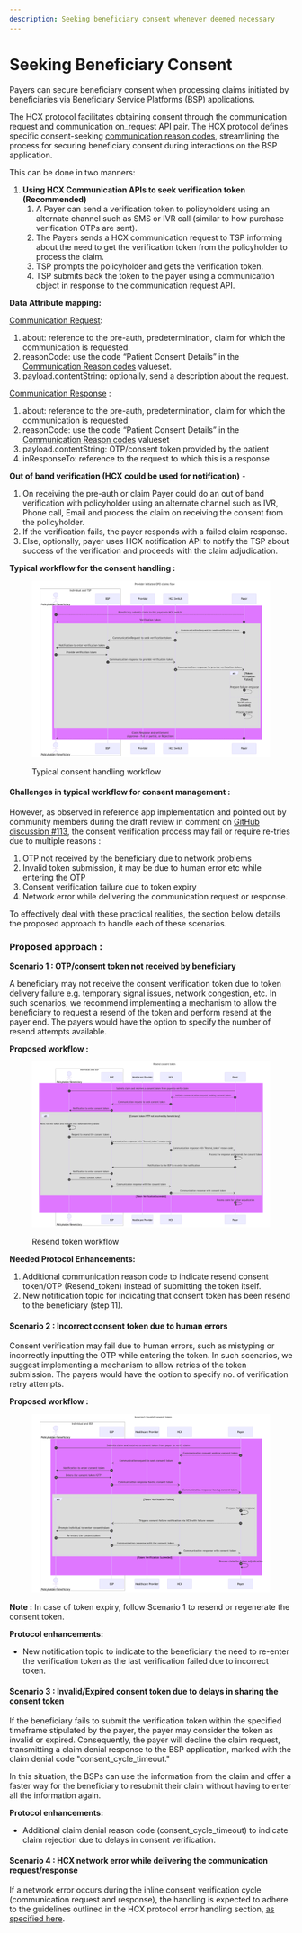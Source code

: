 ```yaml
---
description: Seeking beneficiary consent whenever deemed necessary
---
```


# Seeking Beneficiary Consent

Payers can secure beneficiary consent when processing claims initiated by beneficiaries via Beneficiary Service Platforms (BSP) applications.&#x20;

The HCX protocol facilitates obtaining consent through the communication request and communication on\_request API pair. The HCX protocol defines specific consent-seeking [communication reason codes](https://ig.hcxprotocol.io/v0.9/ValueSet-communication-reason-codes.html), streamlining the process for securing beneficiary consent during interactions on the BSP application.

This can be done in two manners:

1. **Using HCX Communication APIs to seek verification token (Recommended)**
   1. A Payer can send a verification token to policyholders using an alternate channel such as SMS or IVR call (similar to how purchase verification OTPs are sent).
   2. The Payers sends a HCX communication request to TSP informing about the need to get the verification token from the policyholder to process the claim.&#x20;
   3. TSP prompts the policyholder and gets the verification token.
   4. TSP submits back the token to the payer using a communication object in response to the communication request API. &#x20;

**Data Attribute mapping:**

[Communication Request](https://ig.hcxprotocol.io/v0.9/StructureDefinition-CommunicationRequest.html):

1. about: reference to the pre-auth, predetermination, claim for which the communication is requested.
2. reasonCode: use the code “Patient Consent Details” in the [Communication Reason codes](https://ig.hcxprotocol.io/v0.9/ValueSet-communication-reason-codes.html) valueset.
3. payload.contentString: optionally, send a description about the request.

[Communication Response](https://ig.hcxprotocol.io/v0.9/StructureDefinition-Communication.html) :

1. about: reference to the pre-auth, predetermination, claim for which the communication is requested
2. reasonCode: use the code “Patient Consent Details” in the [Communication Reason codes](https://ig.hcxprotocol.io/v0.9/ValueSet-communication-reason-codes.html) valueset
3. payload.contentString: OTP/consent token provided by the patient
4. inResponseTo: reference to the request to which this is a response

**Out of band verification (HCX could be used for notification)** -&#x20;

1. On receiving the pre-auth or claim Payer could do an out of band verification with policyholder using an alternate channel such as IVR, Phone call, Email and process the claim on receiving the consent from the policyholder.
2. If the verification fails, the payer responds with a failed claim response.
3. Else, optionally, payer uses HCX notification API to notify the TSP about success of the verification and proceeds with the claim adjudication.

**Typical workflow for the consent handling :**&#x20;

<figure><img src="../../../../../../.gitbook/assets/Typical consent workflow.png" alt=""><figcaption><p>Typical consent handling workflow</p></figcaption></figure>

#### Challenges in typical workflow for consent management :&#x20;

However, as observed in reference app implementation and pointed out by community members during the draft review in comment on [GitHub discussion #113](https://github.com/hcx-project/hcx-specs/discussions/113), the consent verification process may fail or require re-tries due to multiple reasons :

1. OTP not received by the beneficiary due to network problems
2. Invalid token submission, it may be due to human error etc while entering the OTP
3. Consent verification failure due to token expiry
4. Network error while delivering the communication request or response.

To effectively deal with these practical realities, the section below details the proposed approach to handle each of these scenarios.

### Proposed approach :&#x20;

**Scenario 1 : OTP/consent token not received by beneficiary**

A beneficiary may not receive the consent verification token due to token delivery failure e.g. temporary signal issues, network congestion, etc. In such scenarios, we recommend implementing a mechanism to allow the beneficiary to request a resend of the token and perform resend at the payer end. The payers would have the option to specify the number of resend attempts available.

**Proposed workflow :**&#x20;

<div data-full-width="true">

<figure><img src="../../../../../../.gitbook/assets/Usecase 1 - resend token.png" alt=""><figcaption><p>Resend token workflow</p></figcaption></figure>

</div>

**Needed Protocol Enhancements:**

1. Additional communication reason code to indicate resend consent token/OTP (Resend\_token) instead of submitting the token itself.
2. New notification topic for indicating that consent token has been resend to the beneficiary (step 11).

#### Scenario 2 : Incorrect consent token due to human errors

Consent verification may fail due to human errors, such as mistyping or incorrectly inputting the OTP while entering the token. In such scenarios, we suggest implementing a mechanism to allow retries of the token submission. The payers would have the option to specify no. of verification retry attempts.

**Proposed workflow :**&#x20;

<figure><img src="../../../../../../.gitbook/assets/Usecase 2 - Consent failure.png" alt=""><figcaption></figcaption></figure>

**Note :** In case of token expiry, follow Scenario 1 to resend or regenerate the consent token.

**Protocol enhancements:**

* New notification topic to indicate to the beneficiary the need to re-enter the verification token as the last verification failed due to incorrect token.

#### Scenario 3 : Invalid/Expired consent token due to delays in sharing the consent token

If the beneficiary fails to submit the verification token within the specified timeframe stipulated by the payer, the payer may consider the token as invalid or expired. Consequently, the payer will decline the claim request, transmitting a claim denial response to the BSP application, marked with the claim denial code "consent\_cycle\_timeout."

In this situation, the BSPs can use the information from the claim and offer a faster way for the beneficiary to resubmit their claim without having to enter all the information again.

**Protocol enhancements:**

* Additional claim denial reason code (consent\_cycle\_timeout) to indicate claim rejection due to delays in consent verification.

#### Scenario 4 : HCX network error while delivering the communication request/response

If a network error occurs during the inline consent verification cycle (communication request and response), the handling is expected to adhere to the guidelines outlined in the HCX protocol error handling section, [as specified here](https://docs.hcxprotocol.io/hcx-technical-specifications/open-protocol/key-components-building-blocks/error-descriptions).
